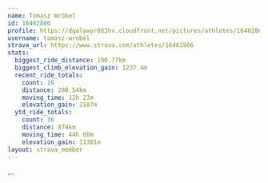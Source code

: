```yaml
---
name: Tomasz Wróbel
id: 16462866
profile: https://dgalywyr863hv.cloudfront.net/pictures/athletes/16462866/10169785/1/large.jpg
username: tomasz-wrobel
strava_url: https://www.strava.com/athletes/16462866
stats:
  biggest_ride_distance: 190.77km
  biggest_climb_elevation_gain: 1237.4m
  recent_ride_totals:
    count: 16
    distance: 280.54km
    moving_time: 12h 23m
    elevation_gain: 2187m
  ytd_ride_totals:
    count: 36
    distance: 874km
    moving_time: 44h 00m
    elevation_gain: 11381m
layout: strava_member
--- 
```

...
